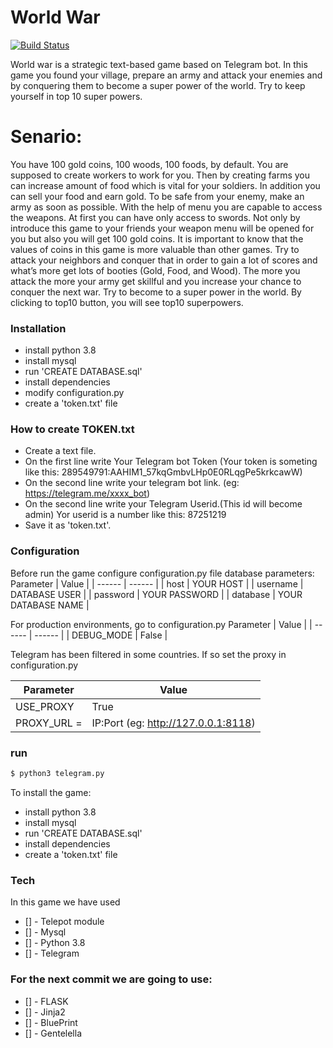 # World War



[![Build Status](https://travis-ci.org/joemccann/dillinger.svg?branch=master)](https://travis-ci.org/joemccann/dillinger)

World war is a strategic text-based game based on Telegram bot. In this game you found your village, prepare an army and attack your enemies and by conquering them to become a super power of the world. Try to keep yourself in top 10 super powers.

  
# Senario:
You have 100 gold coins, 100 woods, 100 foods, by default. You are supposed to create workers to work for you. Then by creating farms you can increase amount of food which is vital for your soldiers. In addition you can sell your food and earn gold.
To be safe from your enemy, make an army as soon as possible. With the help of menu you are capable to access the weapons.
At first you can have only access to swords. Not only by introduce this game to your friends your weapon menu will be opened for you but also you will get 100 gold coins. It is important to know that the values of coins in this game is more valuable than other games.
Try to attack your neighbors and conquer that in order to gain a lot of scores and what’s more get lots of booties (Gold, Food, and Wood). The more you attack the more your army get skillful and you increase your chance to conquer the next war.
Try to become to a super power in the world.
By clicking to top10 button, you will see top10 superpowers.

  ### Installation

  - install python 3.8
  - install mysql
  - run 'CREATE DATABASE.sql'
  - install dependencies
  - modify configuration.py
  - create a 'token.txt' file

### How to create TOKEN.txt
- Create a text file.
- On the first line write Your Telegram bot Token (Your token is someting like this:
 289549791:AAHIM1_57kqGmbvLHp0E0RLqgPe5krkcawW)
- On the second line write your telegram bot link. (eg: https://telegram.me/xxxx_bot)
- On the second line write your Telegram Userid.(This id will become admin) Yor userid is a number like this:  87251219
- Save it as 'token.txt'.


### Configuration
Before run the game configure configuration.py file
database parameters:
 Parameter | Value |
| ------ | ------ |
| host | YOUR HOST |
| username  | DATABASE USER |
| password | YOUR PASSWORD |
| database | YOUR DATABASE NAME |

For production environments, go to configuration.py
Parameter | Value |
| ------ | ------ |
| DEBUG_MODE | False |

Telegram has been filtered in some countries. If so set the proxy in configuration.py

| Parameter | Value |
| ------ | ------ |
| USE_PROXY | True |
| PROXY_URL =  | IP:Port (eg: http://127.0.0.1:8118) |


### run
```sh
$ python3 telegram.py
```

To install the game:
  - install python 3.8
  - install mysql
  - run 'CREATE DATABASE.sql'
  - install dependencies
  - create a 'token.txt' file

### Tech

In this game we have used

* [] - Telepot module
* [] - Mysql
* [] - Python 3.8
* [] - Telegram

###  For the next commit we are going to use:
* [] - FLASK
* [] - Jinja2
* [] - BluePrint
* [] - Gentelella




